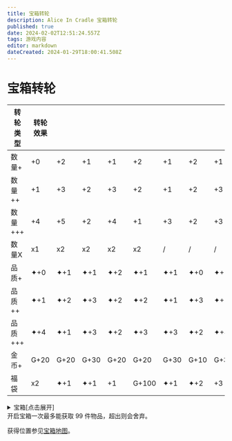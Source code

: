 ```yaml
---
title: 宝箱转轮
description: Alice In Cradle 宝箱转轮
published: true
date: 2024-02-02T12:51:24.557Z
tags: 游戏内容
editor: markdown
dateCreated: 2024-01-29T18:00:41.508Z
---
```


<!-- 表格/文本内多次引用 -->
[宝箱地图]: /zh/maps

# 宝箱转轮

| 转轮类型 | 转轮效果 |||||||||||||||
| --- | --- | --- | --- | --- | --- | --- | --- | --- | --- | --- | --- | --- | --- | --- | --- |
| 数量+ | +0 | +2 | +1 | +1 | +2 | +1 | +2 | +1 | +1 | +1 | / | / | / | / | / |
| 数量++ | +1 | +3 | +2 | +3 | +2 | +1 | +2 | +3 | +1 | +2 | +4 | +2 | +2 | / | / |
| 数量+++ | +4 | +5 | +2 | +4 | +1 | +3 | +2 | +3 | +5 | +2 | / | / | / | / | / |
| 数量X | x1 | x2 | x2 | x2 | x2 | / | / | / | / | / | / | / | / | / | / |
| 品质+ | ✦+0 | ✦+1 | ✦+1 | ✦+2 | ✦+1 | ✦+1 | ✦+0 | ✦+2 | ✦+1 | ✦+1 | / | / | / | / | / |
| 品质++ | ✦+1 | ✦+2 | ✦+3 | ✦+2 | ✦+2 | ✦+1 | ✦+3 | ✦+1 | ✦+2 | ✦+2 | ✦+2 | ✦+3 | ✦+1 | ✦+2 | ✦+2 |
| 品质+++ | ✦+4 | ✦+1 | ✦+3 | ✦+2 | ✦+3 | ✦+3 | ✦+2 | ✦+4 | ✦+2 | ✦+3 | ✦+2 | / | / | / | / |
| 金币+ | G+20 | G+20 | G+30 | G+20 | G+20 | G+30 | G+10 | G+30 | G+20 | G+10 | G+30 | G+10 | G+30 | / | / |
| 福袋 | x2 | ✦+1 | ✦+1 | +1 | G+100 | ✦+1 | ✦+2 | +3 | ✦+1 | +2 | ✦+3 | +1 | ✦+1 | +1 | ✦+2 |

<details>
  <summary>宝箱[点击展开]</summary>

<div class="table-container"> 

| 宝箱 |||||||||||
| 宝箱类型 | 宝箱内容 ||||||||||
| --- | --- | --- | --- | --- | --- | --- | --- | --- | --- | --- |
| 各类蔬菜1 | 牛蒡<br>✦<br>x2 | 洋葱<br>✦<br>x2 | 西兰花<br>✦<br>x2 | 茄子<br>✦<br>x2 | 大头菜<br>✦<br>x2 | 蘑菇<br>✦<br>x2 | 枯草<br>✦<br>x5 | / | / | / |
| 红黄色蔬菜1 | 甜菜<br>✦<br>x2 | 胡萝卜<br>✦<br>x2 | 牛蒡<br>✦<br>x2 | 大蒜<br>✦<br>x2 | 番茄<br>✦<br>x2 | 大头菜<br>✦<br>x2 | / | / | / | / |
| 绿色蔬菜1 | 生菜<br>✦<br>x2 | 卷心菜<br>✦<br>x2 | 青椒<br>✦<br>x2 | 黄瓜<br>✦<br>x2 | 芹菜<br>✦<br>x2 | 甜椒<br>✦<br>x2 | 枯草<br>✦<br>x7 | / | / | / |
| 甜蔬1 | 甜菜<br>✦✦<br>x2 | 玉米<br>✦✦<br>x5 | 玉米<br>✦<br>x7 | 甜菜<br>✦<br>x3 | 岩盐<br>✦<br>x3 | 甜菜<br>✦<br>x2 | / | / | / | / |
| 水果1 | 血苹果<br>✦<br>x2 | 血苹果<br>✦<br>x3 | 血樱桃<br>✦✦<br>x3 | 血苹果<br>✦<br>x3 | 血苹果<br>✦<br>x2 | 血樱桃<br>✦✦<br>x4 | 血苹果<br>✦✦<br>x2 | 血樱桃<br>✦✦<br>x3 | / | / |
| 水果2 | 血菠萝<br>✦<br>x4 | 血樱桃<br>✦✦<br>x7 | 血苹果<br>✦✦✦<br>x2 | 血苹果<br>✦✦<br>x4 | 血菠萝<br>✦<br>x3 | 血苹果<br>✦✦<br>x3 | 血苹果<br>✦<br>x5 | / | / | / |
| 蘑菇1 | 蘑菇<br>✦✦<br>x1 | 蘑菇<br>✦✦<br>x2 | 蘑菇<br>✦<br>x1 | 蘑菇<br>✦<br>x1 | 蘑菇<br>✦<br>x3 | 蘑菇<br>✦<br>x2 | 蘑菇<br>✦<br>x2 | / | / | / |
| 蘑菇2 | 蘑菇<br>✦<br>x2 | 蘑菇<br>✦<br>x2 | 蘑菇<br>✦<br>x2 | 蘑菇<br>✦<br>x1 | 蘑菇<br>✦✦✦✦✦<br>x1 | 蘑菇<br>✦<br>x3 | 蘑菇<br>✦<br>x1 | 蘑菇<br>✦<br>x5 | / | / |
| 蘑菇+ | 斑点蘑菇<br>✦<br>x2 | 蘑菇<br>✦✦<br>x5 | 蘑菇<br>✦✦<br>x9 | 斑点蘑菇<br>✦<br>x3 | 蘑菇<br>✦✦✦✦<br>x3 | 斑点蘑菇<br>✦<br>x6 | 蘑菇<br>✦<br>x10 | / | / | / |
| 谷物1 | 小麦<br>✦✦<br>x3 | 小麦<br>✦✦<br>x4 | 小麦<br>✦✦<br>x3 | 小麦<br>✦✦✦<br>x2 | 小麦<br>✦✦<br>x3 | 小麦<br>✦<br>x4 | / | / | / | / |
| 谷物+ | 小麦<br>✦✦✦<br>x5 | 小麦<br>✦✦<br>x8 | 小麦<br>✦✦✦<br>x4 | 小麦<br>✦✦✦<br>x4 | 小麦<br>✦✦✦<br>x5 | 小麦<br>✦<br>x8 | / | / | / | / |
| 肉类1 | 魔族的肉<br>✦<br>x2 | 大蒜<br>✦<br>x2 | 魔族的肉<br>✦<br>x1 | 魔族的肝脏<br>✦<br>x1 | 魔族的肉<br>✦✦<br>x1 | 洋葱<br>✦<br>x2 | / | / | / | / |
| 肉类+ | 禽类的肉<br>✦<br>x2 | 魔族的肉<br>✦✦<br>x4 | 家禽蛋<br>✦<br>x1 | 魔族的肝脏<br>✦<br>x4 | 禽类的肉<br>✦<br>x1 | 魔族的肉<br>✦✦✦<br>x2 | / | / | / | / |
| 宝石1 | 岩盐<br>✦<br>x2 | 石英<br>✦✦<br>x2 | 石英<br>✦✦<br>x3 | 煤炭<br>✦<br>x4 | 岩盐<br>✦<br>x3 | 煤炭<br>✦<br>x3 | 紫水晶<br>✦<br>x1 | / | / | / |
| 矿石1 | 煤炭<br>✦✦✦✦<br>x1 | 铁矿<br>✦<br>x1 | 石英<br>✦✦<br>x2 | 铬矿<br>✦<br>x1 | 煤炭<br>✦✦✦<br>x2 | / | / | / | / | / |
| 矿石2 | 石头<br>✦<br>x3 | 铁矿<br>✦<br>x2 | 硫磺<br>✦<br>x2 | 金矿<br>✦<br>x2 | 铜矿<br>✦<br>x1 | 石头<br>✦<br>x1 | / | / | / | / |
| 矿石3 | 铜矿<br>✦<br>x2 | 金矿<br>✦<br>x1 | 岩盐<br>✦<br>x3 | 紫水晶<br>✦<br>x2 | 托帕石<br>✦<br>x1 | 金矿<br>✦<br>x1 | / | / | / | / |
| 矿石+ | 蓝宝石<br>✦<br>x0 | 金矿<br>✦<br>x3 | 托帕石<br>✦<br>x0 | 金矿<br>✦<br>x3 | 红绿柱石<br>✦<br>x0 | 金矿<br>✦✦<br>x4 | 摩根石<br>✦<br>x0 | 铬矿<br>✦<br>x3 | / | / |
| 魔族素材1 | 凝胶<br>✦<br>x3 | 凝胶<br>✦✦<br>x2 | 玻璃碎片<br>✦<br>x1 | 凝胶<br>✦<br>x3 | 魔族的皮肤<br>✦<br>x1 | 凝胶<br>✦<br>x4 | 魔族的皮肤<br>✦<br>x2 | 玻璃碎片<br>✦<br>x2 | / | / |
| 魔族素材2 | 凝胶<br>✦<br>x4 | 玻璃碎片<br>✦<br>x3 | 凝胶<br>✦✦<br>x3 | 魔族的肝脏<br>✦<br>x1 | 玻璃碎片<br>✦<br>x2 | 魔族的肉<br>✦<br>x2 | / | / | / | / |
| 魔族素材3 | 凝胶<br>✦<br>x5 | 黑暗精华<br>✦<br>x2 | 魔族的肝脏<br>✦<br>x2 | 黑暗精华<br>✦✦<br>x1 | 玻璃碎片<br>✦<br>x4 | 魔族的皮肤<br>✦<br>x3 | / | / | / | / |
| 魔族素材4 | 黑暗精华<br>✦<br>x1 | 黑暗精华<br>✦<br>x2 | 黑暗精华<br>✦✦<br>x1 | 枯草<br>✦<br>x9 | 魔族的肝脏<br>✦<br>x1 | / | / | / | / | / |
| 香草1 | 黑纹药草<br>✦<br>x2 | 迷迭香<br>✦<br>x2 | 柠檬香茅<br>✦<br>x2 | 辣薄荷<br>✦<br>x1 | 洋甘菊<br>✦<br>x1 | / | / | / | / | / |
| 香草2 | 罗勒<br>✦<br>x1 | 庭院鼠尾草<br>✦<br>x1 | 木天蓼<br>✦<br>x1 | 玫瑰天竺葵<br>✦<br>x1 | 柠檬香茅<br>✦<br>x3 | / | / | / | / | / |
| 素材 | 木材<br>✦<br>x4 | 石头<br>✦<br>x3 | 木材<br>✦<br>x3 | 木材<br>✦<br>x6 | 石头<br>✦<br>x2 | 木材<br>✦✦<br>x3 | 煤炭<br>✦<br>x3 | / | / | / |
| 素材+ | 木材<br>✦✦<br>x7 | 石头<br>✦<br>x9 | 木材<br>✦<br>x10 | 木材<br>✦<br>x14 | 石头<br>✦✦<br>x4 | 木材<br>✦✦✦<br>x6 | 煤炭<br>✦<br>x9 | / | / | / |
| 素材++ | 铜矿<br>✦✦✦<br>x5 | 铁矿<br>✦✦<br>x6 | 石头<br>✦✦✦<br>x9 | 煤炭<br>✦✦✦<br>x9 | 铬矿<br>✦✦<br>x4 | 硝石<br>✦✦<br>x4 | 电路板<br>✦<br>x4 | 紫水晶<br>✦<br>x5 | 铁矿<br>✦<br>x5 | 硫磺<br>✦✦✦✦<br>x9 |

</div> 

</details>
开启宝箱一次最多能获取 99 件物品，超出则会舍弃。

获得位置参见[宝箱地图]。